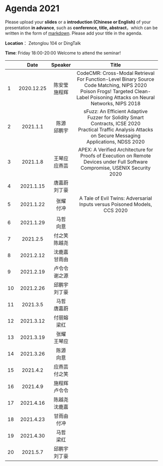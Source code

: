 
# Agenda 2021
Please upload your **slides** or a **introduction (Chinese or English)** of your presentation **in advance**,
such as **conference, title, abstract**，which can be written in the form of [markdown](http://sspai.com/25137). Please add your title in the agenda.

**Location**： Zetonglou 104 or DingTalk

**Time**: Friday 18:00-20:00  Welcome to attend the seminar!


||Date|Speaker|Title|
|---|:---:|:---:|:---:|
|1|2020.12.25|陈安莹<br>施程辉|CodeCMR: Cross-Modal Retrieval For Function-Level Binary Source Code Matching, NIPS 2020<br>Poison Frogs! Targeted Clean-Label Poisoning Attacks on Neural Networks, NIPS 2018|
|2|2021.1.1|陈源<br>邱鹏宇|sFuzz: An Efficient Adaptive Fuzzer for Solidity Smart Contracts, ICSE 2020<br>Practical Traffic Analysis Attacks on Secure Messaging Applications, NDSS 2020|
|3|2021.1.8|王琴应<br>应燕芸|APEX: A Verified Architecture for Proofs of Execution on Remote Devices under Full Software Compromise, USENIX Security 2020|
|4|2021.1.15|唐嘉蔚<br>刘丁豪||
|5|2021.1.22|张耀<br>付冲|A Tale of Evil Twins: Adversarial Inputs versus Poisoned Models, CCS 2020|
|6|2021.1.29|马哲<br>向意||
|7|2021.2.5|付之笑<br>陈越尧||
|8|2021.2.12|沈鹿嘉<br>甘雨由||
|9|2021.2.19|卢令令<br>谢之源||
|10|2021.2.26|邱鹏宇<br>刘丁豪||
|11|2021.3.5|马哲<br>唐嘉蔚||
|12|2021.3.12|付丽嫆<br>梁红||
|13|2021.3.19|张耀<br>王琴应||
|14|2021.3.26|陈源<br>向意||
|15|2021.4.2|应燕芸<br>付之笑||
|16|2021.4.9|施程辉<br>卢令令||
|17|2021.4.16|陈越尧<br>沈鹿嘉||
|18|2021.4.23|甘雨由<br>付冲||
|19|2021.4.30|马哲<br>梁红||
|20|2021.5.7|邱鹏宇<br>刘丁豪||

